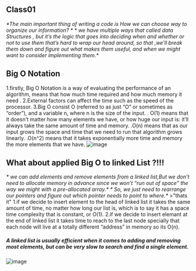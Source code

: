 ## Class01
_*The main important thing of writing a code is How we can choose way to organize our information? *_
_* we have multiple ways that called data Structures , but it’s the logic that goes into deciding when and whether or not to use them that’s hard to wrap our head around, so that ,we’ll break them down and figure out what makes them useful, and when we might want to consider implementing them.*_


## Big O Notation 
1.firstly, Big O Notation is a way of evaluating the performance of an algorithm, means that how much time required and how much memory it need .
2.External factors can affect the time such as the speed of the processor.
3.Big O consist O (referred to as just “O” or sometimes as “order”), and a variable n, where n is the size of the input.
  . O(1) means that it doesn’t matter how many elements we have, or how huge our input is: it’ll always take the same amount of time and memory.
  .O(n) means that as our input grows the space and time that we need to run that algorithm grows linearly.
  .O(n^2) means that it takes exponentially more time and memory the more elements that we have.
![image](https://miro.medium.com/max/1400/1*FC0XX0-9Vx7yCS0dTS2Zrw.jpeg)

## What about applied Big O to linked List ?!!!
_* we can add elements and remove elements from a linked list,But we don’t need to allocate memory in advance since we won’t “run out of space” the way we might with a pre-allocated array.*_
_* So, we just need to rearrange our pointers and figure out which pointer needs to point to where.*_ >"thats it"
1.if we decide to insert element to the head of linked list it takes the same amount of time, no matter how long our list is, which is to say it has a space time complexity that is constant, or O(1).
2.if we decide to insert elemant at the end of linked list it takes time to reach to the last node specially that each node will live at a totally different “address” in memory so its O(n).
##### A linked list is usually efficient when it comes to adding and removing most elements, but can be very slow to search and find a single element.
![image](https://miro.medium.com/max/720/1*cUehR5S18XSoVLaPNfNzlA.jpeg)



